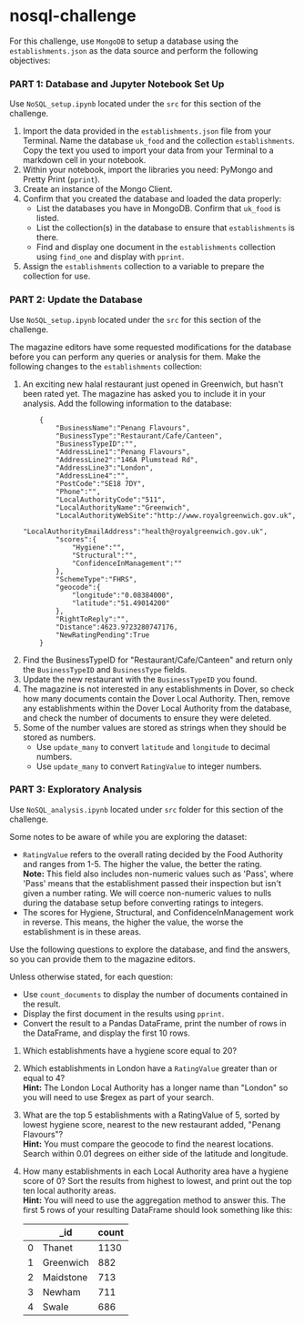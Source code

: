 # nosql-challenge
For this challenge, use <code>MongoDB</code> to setup a database using the <code>establishments.json</code> as the data source and perform the following objectives:

### PART 1: Database and Jupyter Notebook Set Up
Use <code>NoSQL_setup.ipynb</code> located under the <code>src</code> for this section of the challenge.

1) Import the data provided in the <code>establishments.json</code> file from your Terminal. Name the database <code>uk_food</code> and the collection <code>establishments</code>. Copy the text you used to import your data from your Terminal to a markdown cell in your notebook.
2) Within your notebook, import the libraries you need: PyMongo and Pretty Print (<code>pprint</code>).
3) Create an instance of the Mongo Client.
4) Confirm that you created the database and loaded the data properly:
    - List the databases you have in MongoDB. Confirm that <code>uk_food</code> is listed.
    - List the collection(s) in the database to ensure that <code>establishments</code> is there.
    - Find and display one document in the <code>establishments</code> collection using <code>find_one</code> and display with <code>pprint</code>.
5) Assign the <code>establishments</code> collection to a variable to prepare the collection for use.

### PART 2: Update the Database
Use <code>NoSQL_setup.ipynb</code> located under the <code>src</code> for this section of the challenge.

The magazine editors have some requested modifications for the database before you can perform any queries or analysis for them. Make the following changes to the <code>establishments</code> collection:

1) An exciting new halal restaurant just opened in Greenwich, but hasn't been rated yet. The magazine has asked you to include it in your analysis. Add the following information to the database:
    ```
        {
            "BusinessName":"Penang Flavours",
            "BusinessType":"Restaurant/Cafe/Canteen",
            "BusinessTypeID":"",
            "AddressLine1":"Penang Flavours",
            "AddressLine2":"146A Plumstead Rd",
            "AddressLine3":"London",
            "AddressLine4":"",
            "PostCode":"SE18 7DY",
            "Phone":"",
            "LocalAuthorityCode":"511",
            "LocalAuthorityName":"Greenwich",
            "LocalAuthorityWebSite":"http://www.royalgreenwich.gov.uk",
            "LocalAuthorityEmailAddress":"health@royalgreenwich.gov.uk",
            "scores":{
                "Hygiene":"",
                "Structural":"",
                "ConfidenceInManagement":""
            },
            "SchemeType":"FHRS",
            "geocode":{
                "longitude":"0.08384000",
                "latitude":"51.49014200"
            },
            "RightToReply":"",
            "Distance":4623.9723280747176,
            "NewRatingPending":True
        }
    ```
3) Find the BusinessTypeID for "Restaurant/Cafe/Canteen" and return only the <code>BusinessTypeID</code> and <code>BusinessType</code> fields.
4) Update the new restaurant with the <code>BusinessTypeID</code> you found.
5) The magazine is not interested in any establishments in Dover, so check how many documents contain the Dover Local Authority. Then, remove any establishments within the Dover Local Authority from the database, and check the number of documents to ensure they were deleted.
6) Some of the number values are stored as strings when they should be stored as numbers.
    - Use <code>update_many</code> to convert <code>latitude</code> and <code>longitude</code> to decimal numbers.
    - Use <code>update_many</code> to convert <code>RatingValue</code> to integer numbers.

### PART 3: Exploratory Analysis
Use <code>NoSQL_analysis.ipynb</code> located under <code>src</code> folder for this section of the challenge.

Some notes to be aware of while you are exploring the dataset:
- <code>RatingValue</code> refers to the overall rating decided by the Food Authority and ranges from 1-5. The higher the value, the better the rating.<br/>
    <b>Note:</b> This field also includes non-numeric values such as 'Pass', where 'Pass' means that the establishment passed their inspection but isn't given a number rating. We will coerce non-numeric values to nulls during the database setup before converting ratings to integers.
- The scores for Hygiene, Structural, and ConfidenceInManagement work in reverse. This means, the higher the value, the worse the establishment is in these areas.

Use the following questions to explore the database, and find the answers, so you can provide them to the magazine editors.

Unless otherwise stated, for each question:
- Use <code>count_documents</code> to display the number of documents contained in the result.
- Display the first document in the results using <code>pprint</code>.
- Convert the result to a Pandas DataFrame, print the number of rows in the DataFrame, and display the first 10 rows.

1) Which establishments have a hygiene score equal to 20?
2) Which establishments in London have a <code>RatingValue</code> greater than or equal to 4?<br/>
    <b>Hint:</b> The London Local Authority has a longer name than "London" so you will need to use $regex as part of your search.
3) What are the top 5 establishments with a RatingValue of 5, sorted by lowest hygiene score, nearest to the new restaurant added, "Penang Flavours"?<br/>
    <b>Hint:</b> You must compare the geocode to find the nearest locations. Search within 0.01 degrees on either side of the latitude and longitude.
5) How many establishments in each Local Authority area have a hygiene score of 0? Sort the results from highest to lowest, and print out the top ten local authority areas.<br/>
   <b>Hint:</b> You will need to use the aggregation method to answer this. The first 5 rows of your resulting DataFrame should look something like this:
   
    ||_id|count|
   |----|----|----|
    |0|Thanet|1130|
    |1|Greenwich|882|
    |2|Maidstone|713|
    |3|Newham|711|
    |4|Swale|686|
